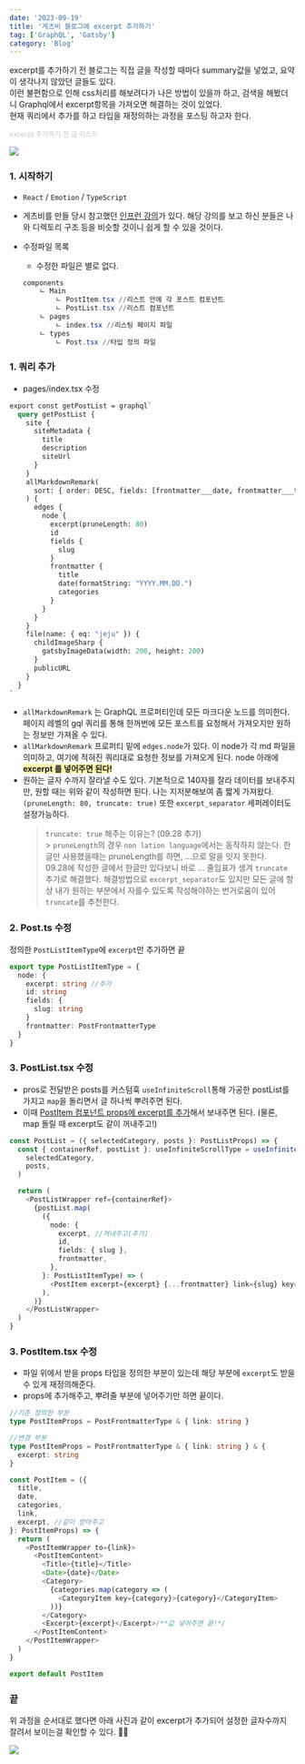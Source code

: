 ```yaml
---
date: '2023-09-19'
title: '게츠비 블로그에 excerpt 추가하기'
tag: ['GraphQL', 'Gatsby']
category: 'Blog'
---
```


excerpt를 추가하기 전 블로그는 직접 글을 작성할 때마다 summary값을 넣었고, 요약이 생각나지 않았던 글들도 있다. <br/>
이런 불편함으로 인해 css처리를 해보려다가 나은 방법이 있을까 하고,
검색을 해봤더니 Graphql에서 excerpt항목을 가져오면 해결하는 것이 있었다. <br/>
현재 쿼리에서 추가를 하고 타입을 재정의하는 과정을 포스팅 하고자 한다.

<span style="font-size: 12px; color: #c8c8c8">excerpt 추가하기 전 글 리스트</span>

<div style="width: 60%;">
        <img src="./Images/BeforeList.png"/>
</div>

### 1. 시작하기

- `React` / `Emotion` / `TypeScript`
- 게츠비를 만들 당시 참고했던 [인프런 강의](https://www.inflearn.com/course/gatsby-%EA%B8%B0%EC%88%A0%EB%B8%94%EB%A1%9C%EA%B7%B8/dashboard)가 있다. 해당 강의를 보고 하신 분들은 나와 디렉토리 구조 등을 비슷할 것이니 쉽게 할 수 있을 것이다.

- 수정파일 목록
  - 수정한 파일은 별로 없다.
  ```powershell
  components
      ㄴ Main
          ㄴ PostItem.tsx //리스트 안에 각 포스트 컴포넌트
          ㄴ PostList.tsx //리스트 컴포넌트
      ㄴ pages
          ㄴ index.tsx //리스팅 페이지 파일
      ㄴ types
          ㄴ Post.tsx //타입 정의 파일
  ```

### 1. 쿼리 추가

- pages/index.tsx 수정

```graphql
export const getPostList = graphql`
  query getPostList {
    site {
      siteMetadata {
        title
        description
        siteUrl
      }
    }
    allMarkdownRemark(
      sort: { order: DESC, fields: [frontmatter___date, frontmatter___title] }
    ) {
      edges {
        node {
          excerpt(pruneLength: 80)
          id
          fields {
            slug
          }
          frontmatter {
            title
            date(formatString: "YYYY.MM.DD.")
            categories
          }
        }
      }
    }
    file(name: { eq: "jeju" }) {
      childImageSharp {
        gatsbyImageData(width: 200, height: 200)
      }
      publicURL
    }
  }
`
```

- `allMarkdownRemark` 는 GraphQL 프로퍼티인데 모든 마크다운 노드를 의미한다. 페이지 레벨의 gql 쿼리를 통해 한꺼번에 모든 포스트를 요청해서 가져오지만 원하는 정보만 가져올 수 있다.
- `allMarkdownRemark` 프로퍼티 밑에 `edges.node`가 있다. 이 node가 각 md 파일을 의미하고, 여기에 적혀진 쿼리대로 요청한 정보를 가져오게 된다. node 아래에 <span style="background: #fff5b1">**excerpt 를 넣어주면 된다!**</span>
- 원하는 글자 수까지 잘라낼 수도 있다. 기본적으로 140자를 잘라 데이터를 보내주지만, 원할 때는 위와 같이 작성하면 된다. 나는 지저분해보여 좀 짧게 가져왔다. `(pruneLength: 80, truncate: true)` 또한 `excerpt_separator` 세퍼레이터도 설정가능하다.
  > `truncate: true` 해주는 이유는? (09.28 추가) <br/> > `pruneLength`의 경우 `non lation language`에서는 동작하지 않는다. 한글만 사용했을때는 pruneLength를 하면, ...으로 말을 잇지 못한다. <br/>09.28에 작성한 글에서 한글만 있다보니 바로 ... 줄임표가 생겨 `truncate` 추가로 해결했다. 해결방법으로 `excerpt_separator`도 있지만 모든 글에 항상 내가 원하는 부분에서 자를수 있도록 작성해야하는 번거로움이 있어 `truncate`를 추천한다.

### 2. Post.ts 수정

정의한 `PostListItemType`에 `excerpt`만 추가하면 끝

```typeScript
export type PostListItemType = {
  node: {
    excerpt: string //추가
    id: string
    fields: {
      slug: string
    }
    frontmatter: PostFrontmatterType
  }
}
```

### 3. PostList.tsx 수정

- pros로 전달받은 posts를 커스텀훅 `useInfiniteScroll`통해 가공한 postList를 가지고 `map`을 돌리면서 글 하나씩 뿌려주면 된다.
- 이때 <u>PostItem 컴포넌트 props에 excerpt를 추가</u>해서 보내주면 된다. (물론, map 돌릴 때 excerpt도 같이 꺼내주고!)

```typeScript
const PostList = ({ selectedCategory, posts }: PostListProps) => {
  const { containerRef, postList }: useInfiniteScrollType = useInfiniteScroll(
    selectedCategory,
    posts,
  )

  return (
    <PostListWrapper ref={containerRef}>
      {postList.map(
        ({
          node: {
            excerpt, //꺼내주고(추가)
            id,
            fields: { slug },
            frontmatter,
          },
        }: PostListItemType) => (
          <PostItem excerpt={excerpt} {...frontmatter} link={slug} key={id} /> //추가-props
        ),
      )}
    </PostListWrapper>
  )
}
```

### 3. PostItem.tsx 수정

- 파일 위에서 받을 props 타입을 정의한 부분이 있는데 해당 부분에 `excerpt`도 받을 수 있게 재정의해준다.
- props에 추가해주고, 뿌려줄 부분에 넣어주기만 하면 끝이다.

```typeScript
//기존 정의한 부분
type PostItemProps = PostFrontmatterType & { link: string }

//변경 부분
type PostItemProps = PostFrontmatterType & { link: string } & {
  excerpt: string
}

const PostItem = ({
  title,
  date,
  categories,
  link,
  excerpt, //같이 받아주고
}: PostItemProps) => {
  return (
    <PostItemWrapper to={link}>
      <PostItemContent>
        <Title>{title}</Title>
        <Date>{date}</Date>
        <Category>
          {categories.map(category => (
            <CategoryItem key={category}>{category}</CategoryItem>
          ))}
        </Category>
        <Excerpt>{excerpt}</Excerpt>/**값 넣어주면 끝!*/
      </PostItemContent>
    </PostItemWrapper>
  )
}

export default PostItem
```

### 끝

위 과정을 순서대로 했다면 아래 사진과 같이 excerpt가 추가되어 설정한 글자수까지 잘려서 보이는걸 확인할 수 있다. 👍🏻

<div>
    <img src="./Images/AfterList.png"/>
</div>

<br/>
